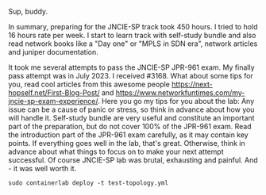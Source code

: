 Sup, buddy.

In summary, preparing for the JNCIE-SP track took 450 hours. I tried to hold 16 hours rate per week. I start to learn track with self-study bundle and also read network books like a "Day one" or "MPLS in SDN era", network articles and juniper documentation.

It took me several attempts to pass the JNCIE-SP JPR-961 exam. My finally pass attempt was in July 2023. I received #3168.  What about some tips for you, read cool articles from this awesome people https://next-hopself.net/First-Blog-Post/ and https://www.networkfuntimes.com/my-jncie-sp-exam-experience/. Here you go my tips for you about the lab:
Any issue can be a cause of panic or stress, so think in advance about how you will handle it.
Self-study bundle are very useful and constitute an important part of the preparation, but do not cover 100% of the JPR-961 exam.
Read the introduction part of the JPR-961 exam carefully, as it may contain key points.
If everything goes well in the lab, that's great. Otherwise, think in advance about what things to focus on to make your next attempt successful.
 Of course JNCIE-SP lab was brutal, exhausting and painful. And - it was well worth it. 
 
 ```
 sudo containerlab deploy -t test-topology.yml
 ```
